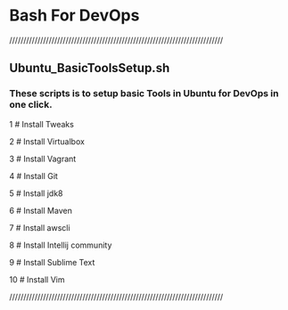 # Bash For DevOps

////////////////////////////////////////////////////////////////////////////
## Ubuntu_BasicToolsSetup.sh
### These scripts is to setup basic Tools in Ubuntu for DevOps in one click.

1 # Install Tweaks

2 # Install Virtualbox

3 # Install Vagrant

4 # Install Git

5 # Install jdk8

6 # Install Maven

7 # Install awscli

8 # Install Intellij community

9 # Install Sublime Text

10 # Install Vim

////////////////////////////////////////////////////////////////////////////

